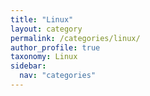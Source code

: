 ```yaml
---
title: "Linux"
layout: category
permalink: /categories/linux/
author_profile: true
taxonomy: Linux 
sidebar:
  nav: "categories"
---
```

